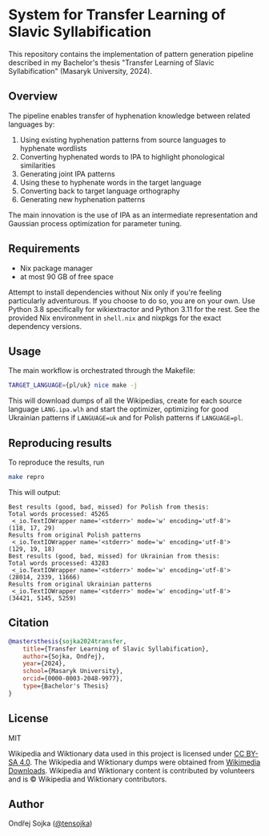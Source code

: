 # System for Transfer Learning of Slavic Syllabification

This repository contains the implementation of pattern generation pipeline described in my Bachelor's thesis "Transfer Learning of Slavic Syllabification" (Masaryk University, 2024).

## Overview

The pipeline enables transfer of hyphenation knowledge between related languages by:

1. Using existing hyphenation patterns from source languages to hyphenate wordlists
2. Converting hyphenated words to IPA to highlight phonological similarities
3. Generating joint IPA patterns
4. Using these to hyphenate words in the target language
5. Converting back to target language orthography
6. Generating new hyphenation patterns

The main innovation is the use of IPA as an intermediate representation and Gaussian process optimization for parameter tuning.

## Requirements

- Nix package manager
- at most 90 GB of free space

Attempt to install dependencies without Nix only if you're feeling particularly adventurous. If you choose to do so, you are on your own. Use Python 3.8 specifically for wikiextractor and Python 3.11 for the rest. See the provided Nix environment in `shell.nix` and nixpkgs for the exact dependency versions. 

## Usage

The main workflow is orchestrated through the Makefile:

```bash
TARGET_LANGUAGE={pl/uk} nice make -j
```

This will download dumps of all the Wikipedias, create for each source language `LANG.ipa.wlh` and start the optimizer, optimizing for good Ukrainian patterns if `LANGUAGE=uk` and for Polish patterns if `LANGUAGE=pl`.

## Reproducing results

To reproduce the results, run

```bash
make repro
```

This will output:

```
Best results (good, bad, missed) for Polish from thesis:
Total words processed: 45265
 <_io.TextIOWrapper name='<stderr>' mode='w' encoding='utf-8'>
(118, 17, 29)
Results from original Polish patterns
 <_io.TextIOWrapper name='<stderr>' mode='w' encoding='utf-8'>
(129, 19, 18)
Best results (good, bad, missed) for Ukrainian from thesis:
Total words processed: 43283
 <_io.TextIOWrapper name='<stderr>' mode='w' encoding='utf-8'>
(28014, 2339, 11666)
Results from original Ukrainian patterns
 <_io.TextIOWrapper name='<stderr>' mode='w' encoding='utf-8'>
(34421, 5145, 5259)
```

## Citation

```bibtex
@mastersthesis{sojka2024transfer,
    title={Transfer Learning of Slavic Syllabification},
    author={Sojka, Ondřej},
    year={2024},
    school={Masaryk University},
    orcid={0000-0003-2048-9977},
    type={Bachelor's Thesis}
}
```

## License

MIT

Wikipedia and Wiktionary data used in this project is licensed under [CC BY-SA 4.0](https://creativecommons.org/licenses/by-sa/4.0/). The Wikipedia and Wiktionary dumps were obtained from [Wikimedia Downloads](https://dumps.wikimedia.org/). Wikipedia and Wiktionary content is contributed by volunteers and is © Wikipedia and Wiktionary contributors.

## Author

Ondřej Sojka ([@tensojka](https://github.com/tensojka))